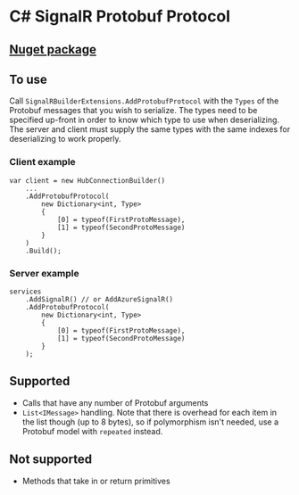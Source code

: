 # C# SignalR Protobuf Protocol

## [Nuget package](https://www.nuget.org/packages/Spillman.SignalR.Protobuf)

## To use
Call `SignalRBuilderExtensions.AddProtobufProtocol` with the `Types` of the Protobuf messages that you wish to serialize. The types need to be specified up-front in order to know which type to use when deserializing. The server and client must supply the same types with the same indexes for deserializing to work properly.

### Client example
```
var client = new HubConnectionBuilder()
    ...
    .AddProtobufProtocol(
        new Dictionary<int, Type>
        {
            [0] = typeof(FirstProtoMessage),
            [1] = typeof(SecondProtoMessage)
        }
    )
    .Build();
```

### Server example
```
services
    .AddSignalR() // or AddAzureSignalR()
    .AddProtobufProtocol(
        new Dictionary<int, Type>
        {
            [0] = typeof(FirstProtoMessage),
            [1] = typeof(SecondProtoMessage)
        }
    );
```

## Supported
- Calls that have any number of Protobuf arguments
- `List<IMessage>` handling. Note that there is overhead for each item in the list though (up to 8 bytes), so if polymorphism isn't needed, use a Protobuf model with `repeated` instead.

## Not supported
- Methods that take in or return primitives
